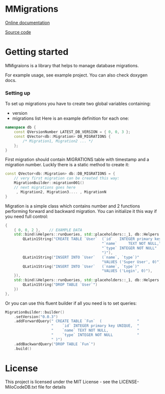 MMigrations
===

[Online documentation](https://docs.milosolutions.com/milo-code-db/mmigrations)

[Source code](https://github.com/milosolutions/mmigrations)

# Getting started

MMigraions is a library that helps to manage database migrations.

For example usage, see example project. You can also check doxygen docs.

### Setting up

To set up migrations you have to create two global variables containing:
* version
* migrations list
Here is an example definition for each one:
```c++
namespace db {
    const QVersionNumber LATEST_DB_VERSION = { 0, 0, 3 };
    const QVector<db::Migration> DB_MIGRATIONS { 
        /* Migration1, Migration2 ... */ 
    };
}
```

First migration should contain MIGRATIONS table with timestamp and a migration 
number. Luckly there is a static method to create it:
```c++
const QVector<db::Migration> db::DB_MIGRATIONS = {
    // very first migration can be created this way:
    MigrationBuilder::migration001()
    // next migrations goes here 
     , Migration2, Migration3.... , MigrationN
}
```


Migration is a simple class which contains number and 2 functions performing 
forward and backward migration. You can initialize it this way if you need full
control:
```c++
{
    { 0, 0, 2 },    // EXAMPLE DATA
    std::bind(&Helpers::runQueries, std::placeholders::_1, db::Helpers::Queries {
        QLatin1String("CREATE TABLE `User`  (`id`   INTEGER primary key UNIQUE,"
                                            "`name`		TEXT NOT NULL,"
                                            "`type`	INTEGER NOT NULL"
                                            ")"),
        QLatin1String("INSERT INTO `User`   (`name`, `type`)"
                                            "VALUES ('Super User', 0)"),
        QLatin1String("INSERT INTO `User`   (`name`, `type`)"
                                            "VALUES ('Login', 0)"),
    }),
    std::bind(&Helpers::runQueries, std::placeholders::_1, db::Helpers::Queries {
        QLatin1String("DROP TABLE `User`")
    })
},
```

Or you can use this fluent builder if all you need is to set queries:
```c++
MigrationBuilder::builder()
    .setVersion("0.0.3")
    .addForwardQuery(" CREATE TABLE `Fun`  (                "
                     "    `id` INTEGER primary key UNIQUE,  "
                     "    `name` TEXT NOT NULL,             "
                     "    `type` INTEGER NOT NULL           "
                     " )")
    .addBackwardQuery("DROP TABLE `Fun`")
    .build()
```

# License

This project is licensed under the MIT License - see the LICENSE-MiloCodeDB.txt file for details